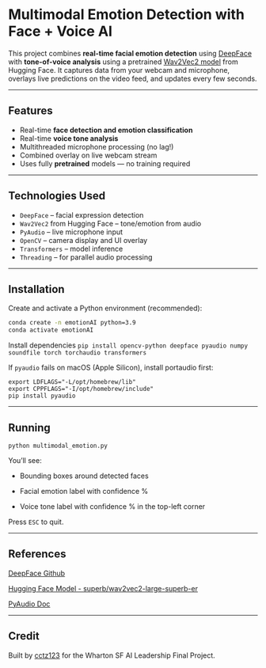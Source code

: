 # Multimodal Emotion Detection with Face + Voice AI

This project combines **real-time facial emotion detection** using [DeepFace](https://github.com/serengil/deepface) with **tone-of-voice analysis** using a pretrained [Wav2Vec2 model](https://huggingface.co/superb/wav2vec2-large-superb-er) from Hugging Face. It captures data from your webcam and microphone, overlays live predictions on the video feed, and updates every few seconds.

---

## Features

- Real-time **face detection and emotion classification**
- Real-time **voice tone analysis**
- Multithreaded microphone processing (no lag!)
- Combined overlay on live webcam stream
- Uses fully **pretrained** models — no training required

---

## Technologies Used

- `DeepFace` – facial expression detection
- `Wav2Vec2` from Hugging Face – tone/emotion from audio
- `PyAudio` – live microphone input
- `OpenCV` – camera display and UI overlay
- `Transformers` – model inference
- `Threading` – for parallel audio processing

---

## Installation

Create and activate a Python environment (recommended):

```bash
conda create -n emotionAI python=3.9
conda activate emotionAI
```

Install dependencies
`pip install opencv-python deepface pyaudio numpy soundfile torch torchaudio transformers`

If `pyaudio` fails on macOS (Apple Silicon), install portaudio first:

```brew install portaudio
export LDFLAGS="-L/opt/homebrew/lib"
export CPPFLAGS="-I/opt/homebrew/include"
pip install pyaudio
```

---
## Running
```python multimodal_emotion.py```

You’ll see:

- Bounding boxes around detected faces

- Facial emotion label with confidence %

- Voice tone label with confidence % in the top-left corner

Press `ESC` to quit.

---
## References
[DeepFace Github](https://github.com/serengil/deepface)

[Hugging Face Model - superb/wav2vec2-large-superb-er](https://huggingface.co/superb/wav2vec2-large-superb-er)

[PyAudio Doc](https://people.csail.mit.edu/hubert/pyaudio/)

---
## Credit

Built by [cctz123](https://github.com/cctz123) for the Wharton SF AI Leadership Final Project.






